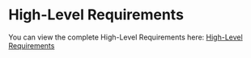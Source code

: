 # High-Level Requirements

You can view the complete High-Level Requirements here: [High-Level Requirements](https://docs.google.com/document/d/1YX9XJfKscuFO91rXRIx0K6lAFQxI0A4QXOQmfU1Hlf4/edit?tab=t.0#heading=h.y2n8yf3v43y9)
